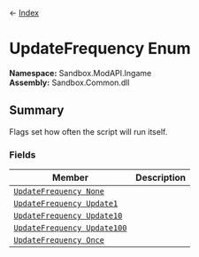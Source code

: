 ← [Index](index.md)
# UpdateFrequency Enum
**Namespace:** Sandbox.ModAPI.Ingame  
**Assembly:** Sandbox.Common.dll  
## Summary
Flags set how often the script will run itself.
### Fields
|Member|Description|
|---|---|
|[`UpdateFrequency None`](Sandbox.ModAPI.Ingame.None.md)||
|[`UpdateFrequency Update1`](Sandbox.ModAPI.Ingame.Update1.md)||
|[`UpdateFrequency Update10`](Sandbox.ModAPI.Ingame.Update10.md)||
|[`UpdateFrequency Update100`](Sandbox.ModAPI.Ingame.Update100.md)||
|[`UpdateFrequency Once`](Sandbox.ModAPI.Ingame.Once.md)||

